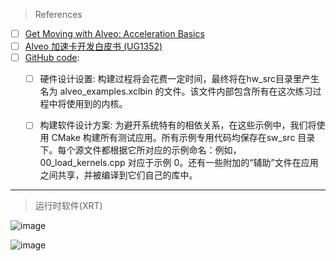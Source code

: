 
> References

- [ ] [Get Moving with Alveo: Acceleration Basics](https://www.xilinx.com/developer/articles/acceleration-basics.html)
- [ ] [Alveo 加速卡开发白皮书 (UG1352)](https://docs.xilinx.com/v/u/zh-CN/ug1352-get-moving-with-alveo)
- [ ] [GitHub code](https://github.com/Xilinx/Get_Moving_With_Alveo/tree/master):
  - [ ] 硬件设计设置: 构建过程将会花费一定时间，最终将在hw_src目录里产生名为 alveo_examples.xclbin 的文件。该文件内部包含所有在这次练习过程中将使用到的内核。
  - [ ] 构建软件设计方案: 为避开系统特有的相依关系，在这些示例中，我们将使用 CMake 构建所有测试应用。所有示例专用代码均保存在sw_src 目录下。每个源文件都根据它所对应的示例命名：例如，00_load_kernels.cpp 对应于示例 0。还有一些附加的“辅助”文件在应用之间共享，并被编译到它们自己的库中。



-------
> 运行时软件(XRT)

![image](https://github.com/hcysky/FPGA/assets/64795241/d28f55b1-6ea6-4bff-8a5d-613a29dc91e6)

![image](https://github.com/hcysky/FPGA/assets/64795241/99da1c86-171e-48a7-b11b-eb68c6ae6bf7)




